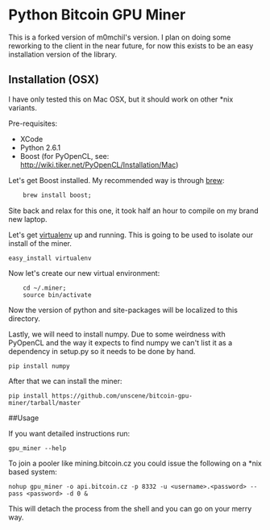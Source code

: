 Python Bitcoin GPU Miner
=======================================

This is a forked version of m0mchil's version.  I plan on doing some reworking to the client in the near future, for now this exists to be an easy installation version of the library.


## Installation (OSX)


I have only tested this on Mac OSX, but it should work on other *nix variants.

Pre-requisites:

*   XCode
*   Python 2.6.1
*   Boost (for PyOpenCL, see: http://wiki.tiker.net/PyOpenCL/Installation/Mac)

Let's get Boost installed.  My recommended way is through [brew](http://mxcl.github.com/homebrew/):

``` ruby -e "$(curl -fsSL https://raw.github.com/gist/323731)";
    brew install boost;
```

Site back and relax for this one, it took half an hour to compile on my brand new laptop.

Let's get [virtualenv](http://www.virtualenv.org/en/latest/) up and running.  This is going to be used to isolate our install of the miner.

``` easy_install virtualenv ```

Now let's create our new virtual environment:

``` virtualenv ~/.miner;
    cd ~/.miner;
    source bin/activate
 ```
 
Now the version of python and site-packages will be localized to this directory.  

Lastly, we will need to install numpy.  Due to some weirdness with PyOpenCL and the way it expects to find numpy we can't list it as a dependency in setup.py so it needs to be done by hand.

``` pip install numpy ```

After that we can install the miner:

``` pip install https://github.com/unscene/bitcoin-gpu-miner/tarball/master ```

##Usage

If you want detailed instructions run:

``` gpu_miner --help ```

To join a pooler like mining.bitcoin.cz you could issue the following on a *nix based system:

``` nohup gpu_miner -o api.bitcoin.cz -p 8332 -u <username>.<password> --pass <password> -d 0 & ```

This will detach the process from the shell and you can go on your merry way.